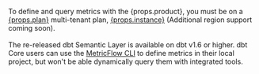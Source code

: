 <span>To define and query metrics with the {props.product}, you must be on a <a href="https://www.getdbt.com/pricing/">{props.plan}</a>  multi-tenant plan, <a href="https://docs.getdbt.com/docs/cloud/about-cloud/regions-ip-addresses" target="_self">{props.instance}</a> (Additional region support coming soon).<br /><br /> The re-released dbt Semantic Layer is available on dbt v1.6 or higher. dbt Core users can use the <a href="https://docs.getdbt.com/docs/build/metricflow-cli">MetricFlow CLI</a> to define metrics in their local project, but won't be able dynamically query them with integrated tools.</span><br /><br />

